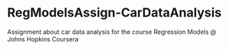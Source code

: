 # RegModelsAssign-CarDataAnalysis
Assignment about car data analysis for the course Regression Models @ Johns Hopkins Coursera
